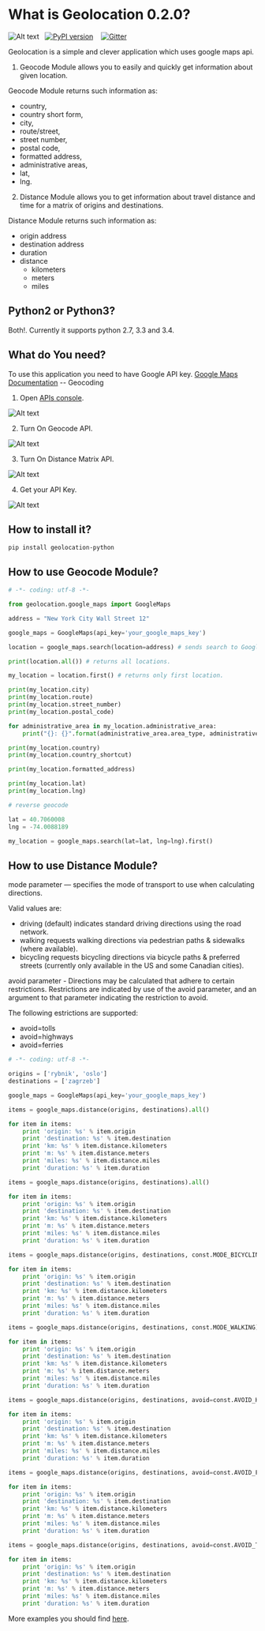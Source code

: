 What is Geolocation 0.2.0?
=====================
![Alt text](https://travis-ci.org/iknowledge-io/geolocation-python.svg?branch=master)&nbsp;&nbsp;&nbsp;[![PyPI version](https://badge.fury.io/py/geolocation-python.svg)](https://pypi.python.org/pypi/geolocation-python/0.1.3)&nbsp;&nbsp;&nbsp;
[![Gitter](https://badges.gitter.im/Join%20Chat.svg)](https://gitter.im/slawek87/geolocation-python?utm_source=badge&utm_medium=badge&utm_campaign=pr-badge&utm_content=badge)

Geolocation is a simple and clever application which uses google maps api.

1. Geocode Module allows you to easily and quickly get information about given location.

Geocode Module returns such information as: 
* country, 
* country short form,
* city, 
* route/street, 
* street number,
* postal code,
* formatted address,
* administrative areas,
* lat, 
* lng.

2. Distance Module allows you to get information about travel distance and time for a matrix of origins and destinations.

Distance Module returns such information as:
* origin address
* destination address
* duration
* distance
    - kilometers
    - meters
    - miles

Python2 or Python3?
-------------------
Both!. Currently it supports python 2.7, 3.3 and 3.4.

What do You need?
-----------------
To use this application you need to have Google API key.
    [Google Maps Documentation](https://developers.google.com/maps/documentation/geocoding/) -- Geocoding

1. Open [APIs console](https://code.google.com/apis/console).

  ![Alt text](https://github.com/iknowledge-io/geolocation-python/blob/master/docs/images/geocode-1.png?raw=true "APIs console")

2. Turn On Geocode API.

  ![Alt text](https://github.com/iknowledge-io/geolocation-python/blob/master/docs/images/geocode-2.png?raw=true "Geocode Api")

3. Turn On Distance Matrix API.

  ![Alt text](https://github.com/iknowledge-io/geolocation-python/blob/master/docs/images/distance-1.png?raw=true "Distance Matrix Api")
  
4. Get your API Key.

  ![Alt text](https://github.com/iknowledge-io/geolocation-python/blob/master/docs/images/geocode-3.png?raw=true "API KEY")


How to install it?
-------------------
    pip install geolocation-python


How to use Geocode Module?
----------------------------

```python
# -*- coding: utf-8 -*-

from geolocation.google_maps import GoogleMaps

address = "New York City Wall Street 12"

google_maps = GoogleMaps(api_key='your_google_maps_key') 

location = google_maps.search(location=address) # sends search to Google Maps.

print(location.all()) # returns all locations.

my_location = location.first() # returns only first location.

print(my_location.city)
print(my_location.route)
print(my_location.street_number)
print(my_location.postal_code)

for administrative_area in my_location.administrative_area:
    print("{}: {}".format(administrative_area.area_type, administrative_area.name))

print(my_location.country)
print(my_location.country_shortcut)

print(my_location.formatted_address)

print(my_location.lat)
print(my_location.lng)

# reverse geocode

lat = 40.7060008
lng = -74.0088189

my_location = google_maps.search(lat=lat, lng=lng).first()

```

How to use Distance Module?
----------------------------
mode parameter — specifies the mode of transport to use when calculating directions. 

Valid values are:
* driving (default) indicates standard driving directions using the road network.
* walking requests walking directions via pedestrian paths & sidewalks (where available).
* bicycling requests bicycling directions via bicycle paths & preferred streets (currently only available in the US and some Canadian cities).

avoid parameter -  Directions may be calculated that adhere to certain restrictions. Restrictions are indicated by use of the avoid parameter, and an argument to that parameter indicating the restriction to avoid.

The following estrictions are supported:
* avoid=tolls
* avoid=highways
* avoid=ferries
    
```python
# -*- coding: utf-8 -*-

origins = ['rybnik', 'oslo']
destinations = ['zagrzeb']

google_maps = GoogleMaps(api_key='your_google_maps_key')

items = google_maps.distance(origins, destinations).all()

for item in items:
    print 'origin: %s' % item.origin
    print 'destination: %s' % item.destination
    print 'km: %s' % item.distance.kilometers
    print 'm: %s' % item.distance.meters
    print 'miles: %s' % item.distance.miles
    print 'duration: %s' % item.duration

items = google_maps.distance(origins, destinations).all()

for item in items:
    print 'origin: %s' % item.origin
    print 'destination: %s' % item.destination
    print 'km: %s' % item.distance.kilometers
    print 'm: %s' % item.distance.meters
    print 'miles: %s' % item.distance.miles
    print 'duration: %s' % item.duration 

items = google_maps.distance(origins, destinations, const.MODE_BICYCLING).all()

for item in items:
    print 'origin: %s' % item.origin
    print 'destination: %s' % item.destination
    print 'km: %s' % item.distance.kilometers
    print 'm: %s' % item.distance.meters
    print 'miles: %s' % item.distance.miles
    print 'duration: %s' % item.duration

items = google_maps.distance(origins, destinations, const.MODE_WALKING).all()

for item in items:
    print 'origin: %s' % item.origin
    print 'destination: %s' % item.destination
    print 'km: %s' % item.distance.kilometers
    print 'm: %s' % item.distance.meters
    print 'miles: %s' % item.distance.miles
    print 'duration: %s' % item.duration

items = google_maps.distance(origins, destinations, avoid=const.AVOID_HIGHWAYS).all()

for item in items:
    print 'origin: %s' % item.origin
    print 'destination: %s' % item.destination
    print 'km: %s' % item.distance.kilometers
    print 'm: %s' % item.distance.meters
    print 'miles: %s' % item.distance.miles
    print 'duration: %s' % item.duration

items = google_maps.distance(origins, destinations, avoid=const.AVOID_FERRIES).all()

for item in items:
    print 'origin: %s' % item.origin
    print 'destination: %s' % item.destination
    print 'km: %s' % item.distance.kilometers
    print 'm: %s' % item.distance.meters
    print 'miles: %s' % item.distance.miles
    print 'duration: %s' % item.duration

items = google_maps.distance(origins, destinations, avoid=const.AVOID_TOLLS).all()

for item in items:
    print 'origin: %s' % item.origin
    print 'destination: %s' % item.destination
    print 'km: %s' % item.distance.kilometers
    print 'm: %s' % item.distance.meters
    print 'miles: %s' % item.distance.miles
    print 'duration: %s' % item.duration

```

More examples you should find [here](https://github.com/iknowledge-io/geolocation-python/tree/master/examples).